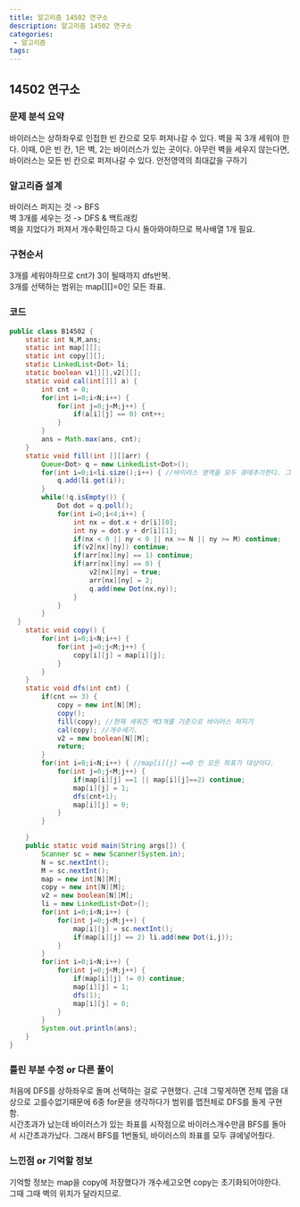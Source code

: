 ```yaml
---
title: 알고리즘 14502 연구소
description: 알고리즘 14502 연구소
categories:
 - 알고리즘  
tags:
---
```

## 14502 연구소  
### 문제 분석 요약
바이러스는 상하좌우로 인접한 빈 칸으로 모두 퍼져나갈 수 있다. 벽을 꼭 3개 세워야 한다.
이때, 0은 빈 칸, 1은 벽, 2는 바이러스가 있는 곳이다. 아무런 벽을 세우지 않는다면, 바이러스는 모든 빈 칸으로 퍼져나갈 수 있다.
안전영역의 최대값을 구하기  

### 알고리즘 설계  
바이러스 퍼지는 것 -> BFS  
벽 3개를 세우는 것 -> DFS & 백트래킹   
벽을 지었다가 퍼져서 개수확인하고 다시 돌아와야하므로 복사배열 1개 필요.  

### 구현순서  
3개를 세워야하므로 cnt가 3이 될때까지 dfs반복.  
3개를 선택하는 범위는 map[][]=0인 모든 좌표.  

### 코드  
```java
public class B14502 {
	static int N,M,ans;
	static int map[][];
	static int copy[][];
	static LinkedList<Dot> li;
	static boolean v1[][],v2[][];
	static void cal(int[][] a) {
		int cnt = 0;
		for(int i=0;i<N;i++) {
			for(int j=0;j<M;j++) {
				if(a[i][j] == 0) cnt++;
			}
		}
		ans = Math.max(ans, cnt);
	}
	static void fill(int [][]arr) {
		Queue<Dot> q = new LinkedList<Dot>();
		for(int i=0;i<li.size();i++) { //바이러스 영역을 모두 큐에추가한다. 그래야 다 퍼지기때문에.
			q.add(li.get(i));
		}
		while(!q.isEmpty()) {
			Dot dot = q.poll();
			for(int i=0;i<4;i++) {
				int nx = dot.x + dr[i][0];
				int ny = dot.y + dr[i][1];
				if(nx < 0 || ny < 0 || nx >= N || ny >= M) continue;
				if(v2[nx][ny]) continue;
				if(arr[nx][ny] == 1) continue;
				if(arr[nx][ny] == 0) {
					v2[nx][ny] = true;
					arr[nx][ny] = 2;
					q.add(new Dot(nx,ny));
				}
			}
		}
  }
	static void copy() {
		for(int i=0;i<N;i++) {
			for(int j=0;j<M;j++) {
				copy[i][j] = map[i][j];
			}
		}
	}
	static void dfs(int cnt) {
		if(cnt == 3) {
			copy = new int[N][M];
			copy();
			fill(copy); //현재 세워진 벽3개를 기준으로 바이러스 퍼지기
			cal(copy); //개수세기.
			v2 = new boolean[N][M];
			return;
		}
		for(int i=0;i<N;i++) { //map[i][j] ==0 인 모든 좌표가 대상이다.
			for(int j=0;j<M;j++) {
				if(map[i][j] ==1 || map[i][j]==2) continue;
				map[i][j] = 1;
				dfs(cnt+1);
				map[i][j] = 0;
			}
		}

	}
	public static void main(String args[]) {
		Scanner sc = new Scanner(System.in);
		N = sc.nextInt();
		M = sc.nextInt();
		map = new int[N][M];
		copy = new int[N][M];
		v2 = new boolean[N][M];
		li = new LinkedList<Dot>();
		for(int i=0;i<N;i++) {
			for(int j=0;j<M;j++) {
				map[i][j] = sc.nextInt();
				if(map[i][j] == 2) li.add(new Dot(i,j));
			}
		}
		for(int i=0;i<N;i++) {
			for(int j=0;j<M;j++) {
				if(map[i][j] != 0) continue;
				map[i][j] = 1;
				dfs(1);
				map[i][j] = 0;
			}
		}
		System.out.println(ans);
	}
}


```
### 틀린 부분 수정 or 다른 풀이  
처음에 DFS를 상하좌우로 돌며 선택하는 걸로 구현했다. 근데 그렇게하면 전체 맵을 대상으로 고를수없기때문에 6중 for문을 생각하다가 범위를 맵전체로 DFS를 돌게 구현함.  
시간초과가 났는데 바이러스가 있는 좌표를 시작점으로 바이러스개수만큼 BFS를 돌아서 시간초과가났다.
그래서 BFS를 1번돌되, 바이러스의 좌표를 모두 큐에넣어줬다.  

### 느낀점 or 기억할 정보  
기억할 정보는 map을 copy에 저장했다가 개수세고오면 copy는 초기화되어야한다.  
그때 그때 벽의 위치가 달라지므로.  
